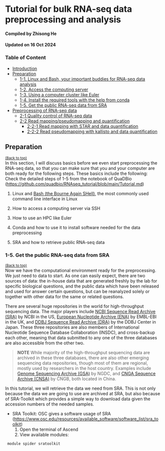 # Tutorial for bulk RNA-seq data preprocessing and analysis
#### Compiled by Zhisong He
#### Updated on 16 Oct 2024
### Table of Content
  * [Introduction](#introduction)
  * [Preparation](#preparation)
    * [1-1. Linux and Bash, your important buddies for RNA-seq data analysis](#1-1-linux-and-bash-your-important-buddies-for-rna-seq-data-analysis)
    * [1-2. Access the computing server](#1-2-access-the-computing-server)
    * [1-3. Using a computer cluster like Euler](#1-3-using-a-computer-cluster-like-euler)
    * [1-4. Install the required tools with the help from conda](#1-4-install-the-required-tools-with-the-help-from-conda)
    * [1-5. Get the public RNA-seq data from SRA](#1-5-get-the-public-rna-seq-data-from-sra)
  * [Preprocessing of RNA-seq data](#preprocessing-of-rna-seq-data)
    * [2-1 Quality control of RNA-seq data](#2-1-quality-control-of-rna-seq-data)
    * [2-2 Read mapping/pseudomapping and quantification](#2-2-read-mappingpseudomapping-and-quantification)
      * [2-2-1 Read mapping with STAR and data quantification](#2-2-1-read-mapping-with-star-and-data-quantification)
      * [2-2-2 Read pseudomapping with kallisto and data quantification](#2-2-2-read-pseudomapping-with-kallisto-and-data-quantification)


## Preparation
<sub><a href="#top">(Back to top)</a></sub></br>
In this section, I will discuss basics before we even start preprocessing the RNA-seq data, so that you can make sure that you and your computer are both ready for the following steps. These basics include the following:
Check the detailed steps of 1-5 from the notebook of QuaDBio (https://github.com/quadbio/RNAseq_tutorial/blob/main/Tutorial.md)
1. Linux and [Bash (the Bourne Again SHell)](https://www.gnu.org/software/bash/), the most commonly used command line interface in Linux
2. How to access a computing server via SSH
3. How to use an HPC like Euler
4. Conda and how to use it to install software needed for the data preprocessing

5. SRA and how to retrieve public RNA-seq data
### 1-5. Get the public RNA-seq data from SRA
<sub><a href="#top">(Back to top)</a></sub></br>
Now we have the computational environment ready for the preprocessing. We just need to data to start. As one can easily expect, there are two sources of data: the in-house data that are generated freshly by the lab for specific biological questions, and the public data which have been released and used for answer certain questions, but can be reanalyzed solely or together with other data for the same or related questions.

There are several huge repositories in the world for high-throughput sequencing data. The major players include [NCBI Sequence Read Archive (SRA)](https://www.ncbi.nlm.nih.gov/sra) by NCBI in the US, [European Nucleotide Archive (ENA)](https://www.ebi.ac.uk/ena/browser/home) by EMBL-EBI in the UK, and [DDBJ Sequence Read Archive (DRA)](https://www.ddbj.nig.ac.jp/dra/index-e.html) by the DDBJ Center in Japan. These three repositories are also members of International Nucleotide Sequence Database Collaboration (INSDC), and cross-backup each other, meaning that data submitted to any one of the three databases are also accessible from the other two.

>**NOTE**
>While majority of the high-throughput sequencing data are archived in these three databases, there are also other emerging sequencing data repositories, though most of them are regional, mostly used by researchers in the host country. Examples include [Genome Sequencing Archive (GSA)](https://ngdc.cncb.ac.cn/gsa/) by NGDC, and [CNGA Sequence Archive (CNSA)](https://db.cngb.org/cnsa/) by CNGB, both located in China.

In this tutorial, we will retrieve the data we need from SRA. This is not only because the data we are going to use are archived at SRA, but also because of SRA-Toolkit which provides a simple way to download data given the accession numbers of the needed samples.

- SRA Toolkit: OSC gives a software usage of SRA (https://www.osc.edu/resources/available_software/software_list/sra_toolkit)
  1) Open the terminal of Ascend
  2) View available modules:
 
```console
 module spider sratoolkit
```

